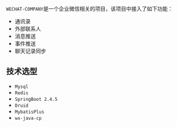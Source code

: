 `WECHAT-COMPANY`是一个企业微信相关的项目，该项目中接入了如下功能：
+ 通讯录
+ 外部联系人
+ 消息推送
+ 事件推送
+ 聊天记录同步

## 技术选型
+ `Mysql`
+ `Redis`
+ `SpringBoot 2.4.5`
+ `Druid`
+ `MybatisPlus`
+ `wx-java-cp`